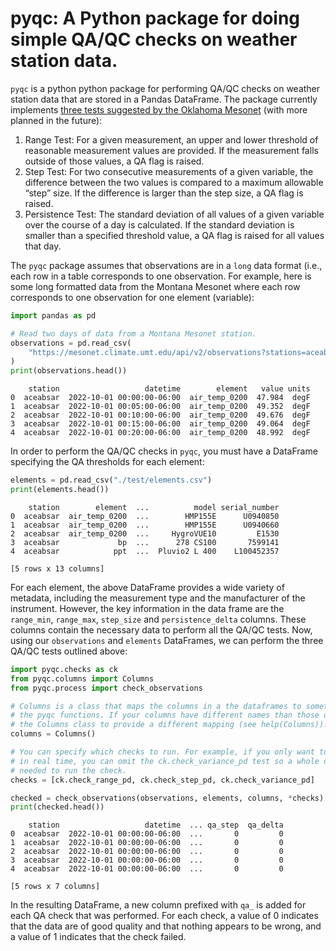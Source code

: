 pyqc: A Python package for doing simple QA/QC checks on weather station
data.
================

`pyqc` is a python python package for performing QA/QC checks on weather
station data that are stored in a Pandas DataFrame. The package
currently implements [three tests suggested by the Oklahoma
Mesonet](https://cig.mesonet.org/staff/shafer/Mesonet_QA_final_fixed.pdf)
(with more planned in the future):

1.  Range Test: For a given measurement, an upper and lower threshold of
    reasonable measurement values are provided. If the measurement falls
    outside of those values, a QA flag is raised.
2.  Step Test: For two consecutive measurements of a given variable, the
    difference between the two values is compared to a maximum allowable
    “step” size. If the difference is larger than the step size, a QA
    flag is raised.
3.  Persistence Test: The standard deviation of all values of a given
    variable over the course of a day is calculated. If the standard
    deviation is smaller than a specified threshold value, a QA flag is
    raised for all values that day.

The `pyqc` package assumes that observations are in a `long` data format
(i.e., each row in a table corresponds to one observation. For example,
here is some long formatted data from the Montana Mesonet where each row
corresponds to one observation for one element (variable):

``` python
import pandas as pd

# Read two days of data from a Montana Mesonet station. 
observations = pd.read_csv(
    "https://mesonet.climate.umt.edu/api/v2/observations?stations=aceabsar&start_time=2022-10-01&end_time=2022-10-03&wide=False&type=csv&level=0"
)
print(observations.head())
```

        station                   datetime        element   value units
    0  aceabsar  2022-10-01 00:00:00-06:00  air_temp_0200  47.984  degF
    1  aceabsar  2022-10-01 00:05:00-06:00  air_temp_0200  49.352  degF
    2  aceabsar  2022-10-01 00:10:00-06:00  air_temp_0200  49.676  degF
    3  aceabsar  2022-10-01 00:15:00-06:00  air_temp_0200  49.064  degF
    4  aceabsar  2022-10-01 00:20:00-06:00  air_temp_0200  48.992  degF

In order to perform the QA/QC checks in `pyqc`, you must have a
DataFrame specifying the QA thresholds for each element:

``` python
elements = pd.read_csv("./test/elements.csv")
print(elements.head())
```

        station        element  ...          model serial_number
    0  aceabsar  air_temp_0200  ...        HMP155E      U0940850
    1  aceabsar  air_temp_0200  ...        HMP155E      U0940660
    2  aceabsar  air_temp_0200  ...     HygroVUE10         E1530
    3  aceabsar             bp  ...      278 CS100       7599141
    4  aceabsar            ppt  ...  Pluvio2 L 400    L100452357

    [5 rows x 13 columns]

For each element, the above DataFrame provides a wide variety of
metadata, including the measurement type and the manufacturer of the
instrument. However, the key information in the data frame are the
`range_min`, `range_max`, `step_size` and `persistence_delta` columns.
These columns contain the necessary data to perform all the QA/QC tests.
Now, using our `observations` and `elements` DataFrames, we can perform
the three QA/QC tests outlined above:

``` python
import pyqc.checks as ck
from pyqc.columns import Columns
from pyqc.process import check_observations

# Columns is a class that maps the columns in a the dataframes to something interpretable by
# the pyqc functions. If your columns have different names than those outlined above, use 
# the Columns class to provide a different mapping (see help(Columns)). 
columns = Columns()

# You can specify which checks to run. For example, if you only want to run these checks 
# in real time, you can omit the ck.check_variance_pd test so a whole day of data isn't
# needed to run the check. 
checks = [ck.check_range_pd, ck.check_step_pd, ck.check_variance_pd]

checked = check_observations(observations, elements, columns, *checks)
print(checked.head())
```

        station                   datetime  ... qa_step  qa_delta
    0  aceabsar  2022-10-01 00:00:00-06:00  ...       0         0
    1  aceabsar  2022-10-01 00:00:00-06:00  ...       0         0
    2  aceabsar  2022-10-01 00:00:00-06:00  ...       0         0
    3  aceabsar  2022-10-01 00:00:00-06:00  ...       0         0
    4  aceabsar  2022-10-01 00:00:00-06:00  ...       0         0

    [5 rows x 7 columns]

In the resulting DataFrame, a new column prefixed with `qa_` is added
for each QA check that was performed. For each check, a value of 0
indicates that the data are of good quality and that nothing appears to
be wrong, and a value of 1 indicates that the check failed.
